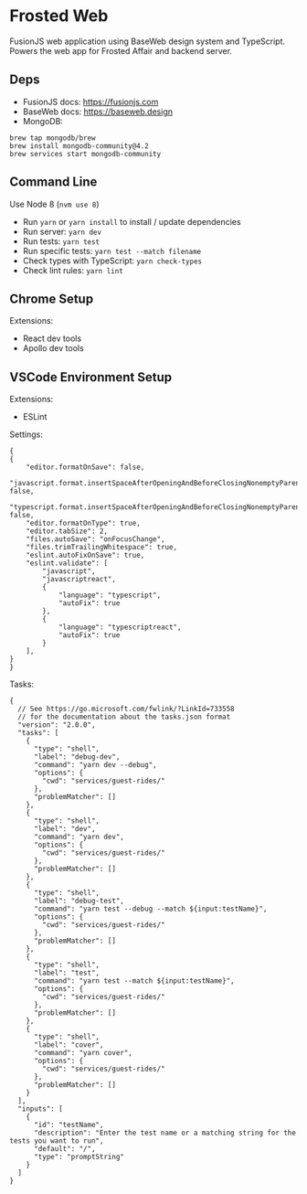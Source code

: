 # Frosted Web

FusionJS web application using BaseWeb design system and TypeScript. Powers the web app for Frosted Affair and backend server.

## Deps
- FusionJS docs: https://fusionjs.com
- BaseWeb docs: https://baseweb.design
- MongoDB:
```
brew tap mongodb/brew
brew install mongodb-community@4.2
brew services start mongodb-community
```

## Command Line
Use Node 8 (`nvm use 8`)
- Run `yarn` or `yarn install` to install / update dependencies
- Run server: `yarn dev`
- Run tests: `yarn test`
- Run specific tests: `yarn test --match filename`
- Check types with TypeScript: `yarn check-types`
- Check lint rules: `yarn lint`

## Chrome Setup
Extensions:
* React dev tools
* Apollo dev tools

## VSCode Environment Setup

Extensions:
* ESLint

Settings:
```
{
{
    "editor.formatOnSave": false,
    "javascript.format.insertSpaceAfterOpeningAndBeforeClosingNonemptyParenthesis": false,
    "typescript.format.insertSpaceAfterOpeningAndBeforeClosingNonemptyParenthesis": false,
    "editor.formatOnType": true,
    "editor.tabSize": 2,
    "files.autoSave": "onFocusChange",
    "files.trimTrailingWhitespace": true,
    "eslint.autoFixOnSave": true,
    "eslint.validate": [
        "javascript",
        "javascriptreact",
        {
            "language": "typescript",
            "autoFix": true
        },
        {
            "language": "typescriptreact",
            "autoFix": true
        }
    ],
}
}
```

Tasks:
```
{
  // See https://go.microsoft.com/fwlink/?LinkId=733558
  // for the documentation about the tasks.json format
  "version": "2.0.0",
  "tasks": [
    {
      "type": "shell",
      "label": "debug-dev",
      "command": "yarn dev --debug",
      "options": {
        "cwd": "services/guest-rides/"
      },
      "problemMatcher": []
    },
    {
      "type": "shell",
      "label": "dev",
      "command": "yarn dev",
      "options": {
        "cwd": "services/guest-rides/"
      },
      "problemMatcher": []
    },
    {
      "type": "shell",
      "label": "debug-test",
      "command": "yarn test --debug --match ${input:testName}",
      "options": {
        "cwd": "services/guest-rides/"
      },
      "problemMatcher": []
    },
    {
      "type": "shell",
      "label": "test",
      "command": "yarn test --match ${input:testName}",
      "options": {
        "cwd": "services/guest-rides/"
      },
      "problemMatcher": []
    },
    {
      "type": "shell",
      "label": "cover",
      "command": "yarn cover",
      "options": {
        "cwd": "services/guest-rides/"
      },
      "problemMatcher": []
    }
  ],
  "inputs": [
    {
      "id": "testName",
      "description": "Enter the test name or a matching string for the tests you want to run",
      "default": "/",
      "type": "promptString"
    }
  ]
}
```